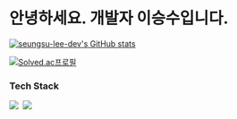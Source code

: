 # 안녕하세요. 개발자 이승수입니다.
[![seungsu-lee-dev's GitHub stats](https://github-readme-stats.vercel.app/api?username=seungsu-lee-dev)](https://github.com/anuraghazra/github-readme-stats)
<!--[![Top Langs](https://github-readme-stats.vercel.app/api/top-langs/?username=seungsu-lee-dev&layout=compact)](https://github.com/anuraghazra/github-readme-stats)-->
[![Solved.ac프로필](http://mazassumnida.wtf/api/v2/generate_badge?boj=sloth19a)](https://solved.ac/sloth19a)

<h3> Tech Stack </h3>
<p>
    <img src="https://img.shields.io/badge/Java-007396?style=flat-square&logo=Java&logoColor=white"/></a>&nbsp
    <img src="https://img.shields.io/badge/Javascript-ffb13b?style=flat-square&logo=javascript&logoColor=white"/></a>&nbsp 
</p>

<!--
**seungsu-lee-dev/seungsu-lee-dev** is a ✨ _special_ ✨ repository because its `README.md` (this file) appears on your GitHub profile.

Here are some ideas to get you started:

- 🔭 I’m currently working on ...
- 🌱 I’m currently learning ...
- 👯 I’m looking to collaborate on ...
- 🤔 I’m looking for help with ...
- 💬 Ask me about ...
- 📫 How to reach me: ...
- 😄 Pronouns: ...
- ⚡ Fun fact: ...
-->
